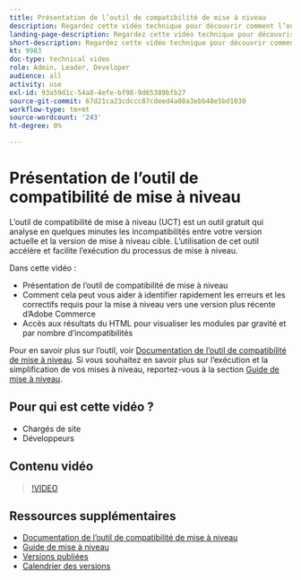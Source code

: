 ```yaml
---
title: Présentation de l’outil de compatibilité de mise à niveau
description: Regardez cette vidéo technique pour découvrir comment l’outil de compatibilité de mise à niveau peut faciliter, réduire le coût et accélérer votre prochaine mise à niveau.
landing-page-description: Regardez cette vidéo technique pour découvrir comment l’outil de compatibilité de mise à niveau peut faciliter, réduire le coût et accélérer votre prochaine mise à niveau.
short-description: Regardez cette vidéo technique pour découvrir comment l’outil de compatibilité de mise à niveau peut faciliter, réduire le coût et accélérer votre prochaine mise à niveau.
kt: 9983
doc-type: technical video
role: Admin, Leader, Developer
audience: all
activity: use
exl-id: 93a59d1c-54a8-4efe-bf98-9d65389bfb27
source-git-commit: 67d21ca23cdccc87cdeed4a08a3ebb48e5bd1030
workflow-type: tm+mt
source-wordcount: '243'
ht-degree: 0%

---
```


# Présentation de l’outil de compatibilité de mise à niveau

L’outil de compatibilité de mise à niveau (UCT) est un outil gratuit qui analyse en quelques minutes les incompatibilités entre votre version actuelle et la version de mise à niveau cible. L’utilisation de cet outil accélère et facilite l’exécution du processus de mise à niveau.

Dans cette vidéo :

- Présentation de l’outil de compatibilité de mise à niveau
- Comment cela peut vous aider à identifier rapidement les erreurs et les correctifs requis pour la mise à niveau vers une version plus récente d’Adobe Commerce
- Accès aux résultats du HTML pour visualiser les modules par gravité et par nombre d’incompatibilités

Pour en savoir plus sur l’outil, voir [Documentation de l’outil de compatibilité de mise à niveau](https://experienceleague.adobe.com/docs/commerce-operations/upgrade-guide/upgrade-compatibility-tool/overview.html?lang=en). Si vous souhaitez en savoir plus sur l’exécution et la simplification de vos mises à niveau, reportez-vous à la section [Guide de mise à niveau](https://experienceleague.adobe.com/docs/commerce-operations/upgrade-guide/overview.html).

## Pour qui est cette vidéo ?

- Chargés de site
- Développeurs

## Contenu vidéo

>[!VIDEO](https://video.tv.adobe.com/v/341245?quality=12&learn=on)

## Ressources supplémentaires

- [Documentation de l’outil de compatibilité de mise à niveau](https://experienceleague.adobe.com/docs/commerce-operations/upgrade-guide/upgrade-compatibility-tool/overview.html?lang=en)
- [Guide de mise à niveau](https://experienceleague.adobe.com/docs/commerce-operations/upgrade-guide/overview.html)
- [Versions publiées](https://experienceleague.adobe.com/docs/commerce-operations/release/versions.html)
- [Calendrier des versions](https://experienceleague.adobe.com/docs/commerce-operations/release/planning/schedule.html)
